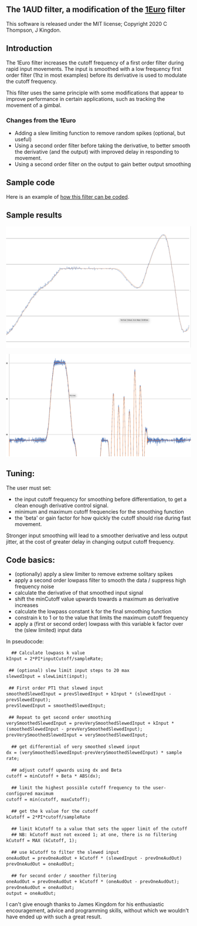 ## The 1AUD filter, a modification of the [1Euro](http://cristal.univ-lille.fr/~casiez/1euro/) filter

This software is released under the MIT license; Copyright 2020 C Thompson, J Kingdon.

## Introduction

The 1Euro filter increases the cutoff frequency of a first order filter during rapid input movements.  The input is smoothed with a low frequency first order filter (1hz in most examples) before its derivative is used to modulate the cutoff frequency.

This filter uses the same principle with some modifications that appear to improve performance in certain applications, such as tracking the movement of a gimbal.

### Changes from the 1Euro

- Adding a slew limiting function to remove random spikes (optional, but useful)
- Using a second order filter before taking the derivative, to better smooth the derivative (and the output) with improved delay in responding to movement. 
- Using a second order filter on the output to gain better output smoothing

## Sample code

Here is an example of [how this filter can be coded](https://github.com/ctzsnooze/1AUD-filter/tree/master/1AUD).

## Sample results

![Gimbal smoothing example](https://github.com/ctzsnooze/1AUD-filter/blob/master/images/AUD_Filter_GimbalSmoothing.jpg "Gimbal smoothing example")

![Gimbal smoothing example, longer time frame](https://github.com/ctzsnooze/1AUD-filter/blob/master/images/AUDFilter_GimbalSmoothingLong.jpg "Gimbal smoothing example, showing faster cutoff and less delay during faster movements.")

## Tuning:

The user must set:
- the input cutoff frequency for smoothing before differentiation, to get a clean enough derivative control signal.  
- minimum and maximum cutoff frequencies for the smoothing function
- the 'beta' or gain factor for how quickly the cutoff should rise during fast movement.  

Stronger input smoothing will lead to a smoother derivative and less output jitter, at the cost of greater delay in changing output cutoff frequency.  

## Code basics:
- (optionally) apply a slew limiter to remove extreme solitary spikes
- apply a second order lowpass filter to smooth the data / suppress high frequency noise
- calculate the derivative of that smoothed input signal
- shift the minCutoff value upwards towards a maximum as derivative increases
- calculate the lowpass constant k for the final smoothing function
- constrain k to 1 or to the value that limits the maximum cutoff frequency
- apply a (first or second order) lowpass with this variable k factor over the (slew limited) input data

In pseudocode:

```
  ## Calculate lowpass k value
kInput = 2*PI*inputCutoff/sampleRate;

 ## (optional) slew limit input steps to 20 max
slewedInput = slewLimit(input);

 ## First order PT1 that slewed input
smoothedSlewedInput = prevSlewedInput + kInput * (slewedInput - prevSlewedInput);
prevSlewedInput = smoothedSlewedInput;

 ## Repeat to get second order smoothing
verySmoothedSlewedInput = prevVerySmoothedSlewedInput + kInput * (smoothedSlewedInput - prevVerySmoothedSlewedInput);
prevVerySmoothedSlewedInput = verySmoothedSlewedInput;

  ## get differential of very smoothed slewed input
dx = (verySmoothedSlewedInput-prevVerySmoothedSlewedInput) * sample rate;

  ## adjust cutoff upwards using dx and Beta
cutoff = minCutoff + Beta * ABS(dx);

  ## limit the highest possible cutoff frequency to the user-configured maximum
cutoff = min(cutoff, maxCutoff);

  ## get the k value for the cutoff 
kCutoff = 2*PI*cutoff/sampleRate

  ## limit kCutoff to a value that sets the upper limit of the cutoff
  ## NB: kCutoff must not exceed 1; at one, there is no filtering
kCutoff = MAX (kCutoff, 1);

  ## use kCutoff to filter the slewed input 
oneAudOut = prevOneAudOut + kCutoff * (slewedInput - prevOneAudOut)
prevOneAudOut = oneAudOut;

  ## for second order / smoother filtering
oneAudOut = prevOneAudOut + kCutoff * (oneAudOut - prevOneAudOut);
prevOneAudOut = oneAudOut;
output = oneAudOut;
```

I can't give enough thanks to James Kingdom for his enthusiastic encouragement, advice and programming skills, without which we wouldn't have ended up with such a great result.

